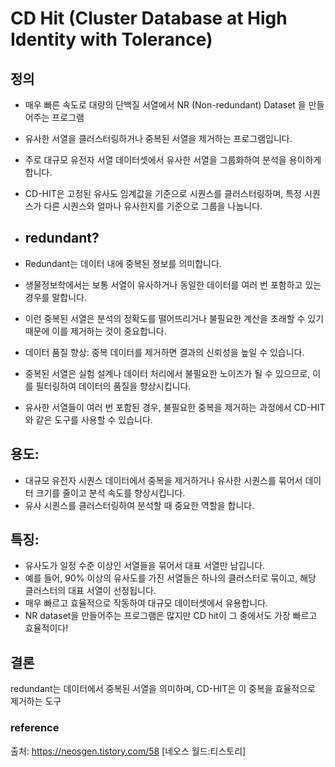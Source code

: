 # CD Hit (Cluster Database at High Identity with Tolerance)

## 정의
- 매우 빠른 속도로 대량의 단백질 서열에서 NR (Non-redundant) Dataset 을 만들어주는 프로그램
- 유사한 서열을 클러스터링하거나 중복된 서열을 제거하는 프로그램입니다.
- 주로 대규모 유전자 서열 데이터셋에서 유사한 서열을 그룹화하여 분석을 용이하게 합니다.
- CD-HIT은 고정된 유사도 임계값을 기준으로 시퀀스를 클러스터링하며, 특정 시퀀스가 다른 시퀀스와 얼마나 유사한지를 기준으로 그룹을 나눕니다.

- ## redundant?
- Redundant는 데이터 내에 중복된 정보를 의미합니다.
- 생물정보학에서는 보통 서열이 유사하거나 동일한 데이터를 여러 번 포함하고 있는 경우를 말합니다.
- 이런 중복된 서열은 분석의 정확도를 떨어뜨리거나 불필요한 계산을 초래할 수 있기 때문에 이를 제거하는 것이 중요합니다.
- 데이터 품질 향상: 중복 데이터를 제거하면 결과의 신뢰성을 높일 수 있습니다.
- 중복된 서열은 실험 설계나 데이터 처리에서 불필요한 노이즈가 될 수 있으므로, 이를 필터링하여 데이터의 품질을 향상시킵니다.
- 유사한 서열들이 여러 번 포함된 경우, 불필요한 중복을 제거하는 과정에서 CD-HIT와 같은 도구를 사용할 수 있습니다.

## 용도:
- 대규모 유전자 시퀀스 데이터에서 중복을 제거하거나 유사한 시퀀스를 묶어서 데이터 크기를 줄이고 분석 속도를 향상시킵니다.
- 유사 시퀀스를 클러스터링하여 분석할 때 중요한 역할을 합니다.

## 특징:
- 유사도가 일정 수준 이상인 서열들을 묶어서 대표 서열만 남깁니다.
- 예를 들어, 90% 이상의 유사도를 가진 서열들은 하나의 클러스터로 묶이고, 해당 클러스터의 대표 서열이 선정됩니다.
- 매우 빠르고 효율적으로 작동하여 대규모 데이터셋에서 유용합니다.
- NR dataset을 만들어주는 프로그램은 많지만 CD hit이 그 중에서도 가장 빠르고 효율적이다!

## 결론
redundant는 데이터에서 중복된 서열을 의미하며, CD-HIT은 이 중복을 효율적으로 제거하는 도구





### reference 
출처: https://neosgen.tistory.com/58 [네오스 월드:티스토리]
